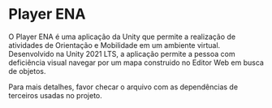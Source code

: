 # Player ENA

O Player ENA é uma aplicação da Unity que permite a realização de atividades de Orientação e Mobilidade em um ambiente virtual. Desenvolvido na Unity 2021 LTS, a aplicação permite a pessoa com deficiência visual navegar por um mapa construido no Editor Web em busca de objetos.

Para mais detalhes, favor checar o arquivo com as dependências de terceiros usadas no projeto.